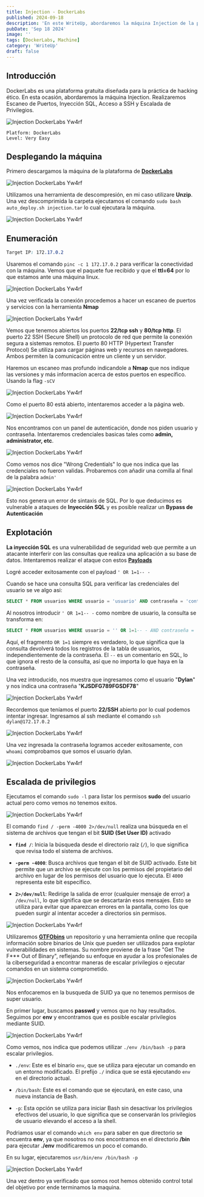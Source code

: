 ```yaml
---
title: Injection - DockerLabs
published: 2024-09-18
description: 'En este WriteUp, abordaremos la máquina Injection de la plataforma DockerLabs. En esta ocasión, abordaremos la máquina Injection. Realizaremos Escaneo de Puertos, Inyección SQL, Acceso a SSH y Escalada de Privilegios.'
pubDate: 'Sep 18 2024'
image: ''
tags: [DockerLabs, Machine]
category: 'WriteUp'
draft: false 
---
```


## Introducción

DockerLabs es una plataforma gratuita diseñada para la práctica de hacking ético. En esta ocasión, abordaremos la máquina Injection. Realizaremos Escaneo de Puertos, Inyección SQL, Acceso a SSH y Escalada de Privilegios.

![Injection DockerLabs Yw4rf](https://old-blog-yw4rf.vercel.app/_astro/injection-dockerlabs.BoCv4q12_ZUhEMe.webp)
~~~
Platform: DockerLabs
Level: Very Easy
~~~

## Desplegando la máquina

Primero descargamos la máquina de la plataforma de [**DockerLabs**](https://dockerlabs.es)

![Injection DockerLabs Yw4rf](https://old-blog-yw4rf.vercel.app/_astro/injection-download.D5DBaLAG_Z1WCuIB.webp)

Utilizamos una herramienta de descompresión, en mi caso utilizare **Unzip**. Una vez descomprimida la carpeta ejecutamos el comando `sudo bash auto_deploy.sh injection.tar` lo cual ejecutara la máquina.

![Injection DockerLabs Yw4rf](https://old-blog-yw4rf.vercel.app/_astro/injection.CFQSQTYr_Z2VNp8.webp)

## Enumeración 

~~~CSS
Target IP: 172.17.0.2
~~~

Usaremos el comando `pinc -c 1 172.17.0.2` para verificar la conectividad con la máquina.  Vemos que el paquete fue recibido y que el **ttl=64** por lo que estamos ante una máquina linux.

![Injection DockerLabs Yw4rf](https://old-blog-yw4rf.vercel.app/_astro/injection1.CvUNTlvm_132cRx.webp)

Una vez verificada la conexión procedemos a hacer un escaneo de puertos y servicios con la herramienta **Nmap** 

![Injection DockerLabs Yw4rf](https://old-blog-yw4rf.vercel.app/_astro/injection2.DoTfxmeN_1743bf.webp)

Vemos que tenemos abiertos los puertos **22/tcp ssh** y **80/tcp http**. El puerto 22 SSH (Secure Shell) un protocolo de red que permite la conexión segura a sistemas remotos. El puerto 80 HTTP (Hypertext Transfer Protocol) Se utiliza para cargar páginas web y recursos en navegadores. Ambos permiten la comunicación entre un cliente y un 
servidor. 

Haremos un escaneo mas profundo indicandole a **Nmap** que nos indique las versiones y más informacíon acerca de estos puertos en específico. Usando la flag `-sCV`

![Injection DockerLabs Yw4rf](https://old-blog-yw4rf.vercel.app/_astro/injection3.RPxjuKqg_Z1OzbJy.webp)

Como el puerto 80 está abierto, intentaremos acceder a la página web.

![Injection DockerLabs Yw4rf](https://old-blog-yw4rf.vercel.app/_astro/injection4.CLfSN_ET_yghBh.webp)

Nos encontramos con un panel de autenticación, donde nos piden usuario y contraseña. Intentaremos credenciales basicas tales como **admin, administrator, etc**.

![Injection DockerLabs Yw4rf](https://old-blog-yw4rf.vercel.app/_astro/injection5.Bne_ae4R_1xMlDA.webp)

Como vemos nos dice "Wrong Credentials" lo que nos indica que las credenciales no fueron validas. Probaremos con añadir una comilla al final de la palabra `admin'` 

![Injection DockerLabs Yw4rf](https://old-blog-yw4rf.vercel.app/_astro/injection6.DvyAfSZZ_1qngfx.webp)

Esto nos genera un error de sintaxis de SQL. Por lo que deducimos es vulnerable a ataques de **Inyección SQL** y es posible realizar un **Bypass de Autenticación**

## Explotación

**La inyección SQL** es una vulnerabilidad de seguridad web que permite a un atacante interferir con las consultas que realiza una aplicación a su base de datos. Intentaremos realizar el ataque con estos **[Payloads](https://github.com/payloadbox/sql-injection-payload-list)** 

Logré acceder exitosamente con el payload `' OR 1=1-- -` 

Cuando se hace una consulta SQL para verificar las credenciales del usuario se ve algo asi:
~~~SQL
SELECT * FROM usuarios WHERE usuario = 'usuario' AND contraseña = 'contraseña'; 
~~~

Al nosotros introducir `' OR 1=1-- -` como nombre de usuario, la consulta se transforma en:
~~~SQL
SELECT * FROM usuarios WHERE usuario = '' OR 1=1-- - AND contraseña = 'cualquier cosa';
~~~

Aquí, el fragmento `OR 1=1` siempre es verdadero, lo que significa que la consulta devolverá todos los registros de la tabla de usuarios, independientemente de la contraseña. El `--` es un comentario en SQL, lo que ignora el resto de la consulta, así que no importa lo que haya en la contraseña. 

Una vez introducido, nos muestra que ingresamos como el usuario "**Dylan**" y nos indica una contraseña "**KJSDFG789FGSDF78**"

![Injection DockerLabs Yw4rf](https://old-blog-yw4rf.vercel.app/_astro/injection7.D2FBlCIf_10yFVA.webp)

Recordemos que teníamos el puerto **22/SSH** abierto por lo cual podemos intentar ingresar. Ingresamos al ssh mediante el comando `ssh dylan@172.17.0.2`

![Injection DockerLabs Yw4rf](https://old-blog-yw4rf.vercel.app/_astro/injection8.DcKA6K_x_ZdRss7.webp)

Una vez ingresada la contraseña logramos acceder exitosamente, con `whoami` comprobamos que somos el usuario dylan.

![Injection DockerLabs Yw4rf](https://old-blog-yw4rf.vercel.app/_astro/injection9.BYhuz06Z_ZDTehr.webp)

## Escalada de privilegios

Ejecutamos el comando `sudo -l` para listar los permisos **sudo** del usuario actual pero como vemos no tenemos exitos.

![Injection DockerLabs Yw4rf](https://old-blog-yw4rf.vercel.app/_astro/injection10.OXAkDxic_Z1HKycx.webp)

El comando `find / -perm -4000 2>/dev/null` realiza una búsqueda en el sistema de archivos que tengan el bit **SUID (Set User ID)** activado

- **`find /`**: Inicia la búsqueda desde el directorio raíz (`/`), lo que significa que revisa todo el sistema de archivos.

- **`-perm -4000`**: Busca archivos que tengan el bit de SUID activado. Este bit permite que un archivo se ejecute con los permisos del propietario del archivo en lugar de los permisos del usuario que lo ejecuta. El `4000` representa este bit específico.
   
- **`2>/dev/null`**: Redirige la salida de error (cualquier mensaje de error) a `/dev/null`, lo que significa que se descartarán esos mensajes. Esto se utiliza para evitar que aparezcan errores en la pantalla, como los que pueden surgir al intentar acceder a directorios sin permisos.

![Injection DockerLabs Yw4rf](https://old-blog-yw4rf.vercel.app/_astro/injection11.BHc3abyr_158rkK.webp)

Utilizaremos [**GTFObins**](https://gtfobins.github.io/) un repositorio y una herramienta online que recopila información sobre binarios de Unix que pueden ser utilizados para explotar vulnerabilidades en sistemas. Su nombre proviene de la frase "Get The F*** Out of Binary", reflejando su enfoque en ayudar a los profesionales de la ciberseguridad a encontrar maneras de escalar privilegios o ejecutar comandos en un sistema comprometido.

![Injection DockerLabs Yw4rf](https://old-blog-yw4rf.vercel.app/_astro/injection12.Bo_UeSqi_Qt0Pa.webp)

Nos enfocaremos en la busqueda de SUID ya que no tenemos permisos de super usuario. 

En primer lugar, buscamos **passwd** y vemos que no hay resultados. Seguimos por **env** y encontramos que es posible escalar privilegios mediante SUID.

![Injection DockerLabs Yw4rf](https://old-blog-yw4rf.vercel.app/_astro/injection13.DhTnvZCd_Z13gfd8.webp)

Como vemos, nos indica que podemos utilizar `./env /bin/bash -p` para escalar privilegios.

- `./env`: Este es el binario `env`, que se utiliza para ejecutar un comando en un entorno modificado. El prefijo `./` indica que se está ejecutando `env` en el directorio actual.

- `/bin/bash`: Este es el comando que se ejecutará, en este caso, una nueva instancia de Bash.

- `-p`: Esta opción se utiliza para iniciar Bash sin desactivar los privilegios efectivos del usuario, lo que significa que se conservarán los privilegios de usuario elevando el acceso a la shell.

Podriamos usar el comando `which env` para saber en que directorio se encuentra **env**, ya que nosotros no nos encontramos en el directorio **/bin** para ejecutar **./env** modificaremos un poco el comando.

En su lugar, ejecutaremos `usr/bin/env /bin/bash -p`

![Injection DockerLabs Yw4rf](https://old-blog-yw4rf.vercel.app/_astro/injection14.siMzke1E_UdhbT.webp)

Una vez dentro ya verificado que somos root hemos obtenido control total del objetivo por ende terminamos la maquina.
